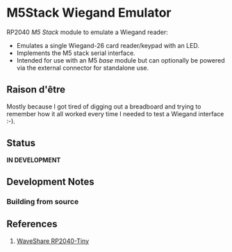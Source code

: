 # M5Stack Wiegand Emulator

RP2040 _M5 Stack_ module to emulate a Wiegand reader:

- Emulates a single Wiegand-26 card reader/keypad with an LED. 
- Implements the M5 stack serial interface.
- Intended for use with an M5 _base_ module but can optionally be powered via the external connector
  for standalone use.

## Raison d'être

Mostly because I got tired of digging out a breadboard and trying to remember how it all worked every time
I needed to test a Wiegand interface :-).

## Status

**IN DEVELOPMENT**

## Development Notes

### Building from source

## References

1. [WaveShare RP2040-Tiny](https://www.waveshare.com/wiki/RP2040-Tiny)